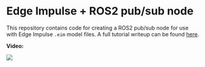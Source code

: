 # Edge Impulse + ROS2 pub/sub node



This repository contains code for creating a ROS2 pub/sub node for use with Edge Impulse `.eim` model files. A full tutorial writeup can be found [here](https://docs.edgeimpulse.com/experts/ros2-part1-pubsub-node).

**Video:**

[![](https://user-images.githubusercontent.com/63222803/192128933-5ce3e379-993f-4a3b-8b59-180524b4d03a.png)](https://youtu.be/0SabLvJqSaM)

